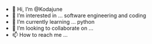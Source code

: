- 👋 Hi, I’m @Kodajune
- 👀 I’m interested in ... software engineering and coding
- 🌱 I’m currently learning ... python
- 💞️ I’m looking to collaborate on ... 
- 📫 How to reach me ...

<!---
Kodajune/Kodajune is a ✨ special ✨ repository because its `README.md` (this file) appears on your GitHub profile.
You can click the Preview link to take a look at your changes.
--->
